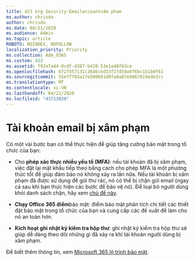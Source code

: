 ```yaml
---
title: 423 org Security-Emailaccountxâm phạm
ms.author: chrisda
author: chrisda
ms.date: 04/21/2020
ms.audience: Admin
ms.topic: article
ROBOTS: NOINDEX, NOFOLLOW
localization_priority: Priority
ms.collection: Adm_O365
ms.custom: 423
ms.assetid: f93a7a44-0cdf-4387-b428-53e1a48f63ce
ms.openlocfilehash: 6727557131c36d6cbd33f27d59a9f6bc1b1b0f61
ms.sourcegitcommit: 55eff703a17e500681d8fa6a87eb067019ade3cc
ms.translationtype: MT
ms.contentlocale: vi-VN
ms.lasthandoff: 04/22/2020
ms.locfileid: "43713020"
---
```

# <a name="compromised-email-accounts"></a>Tài khoản email bị xâm phạm

Có một vài bước bạn có thể thực hiện để giúp tăng cường bảo mật trong tổ chức của bạn:

- Cho **phép xác thực nhiều yếu tố (MFA)**: nếu tài khoản đã bị xâm phạm, việc đặt lại mật khẩu tiếp theo bằng cách cho phép MFA là một phương thức tốt để giúp đảm bảo nó không xảy ra lần nữa. Nếu tài khoản bị xâm phạm đã được sử dụng để gửi thư rác, nó có thể bị chặn gửi email (ngay cả sau khi bạn thực hiện các bước để bảo vệ nó). Để loại bỏ người dùng khỏi danh sách chặn, hãy xem [chủ đề này](https://technet.microsoft.com/library/ms.exch.eac.actioncenter.aspx).

- **Chạy Office 365 điểm**bảo mật: điểm bảo mật phân tích chi tiết các thiết đặt bảo mật trong tổ chức của bạn và cung cấp các đề xuất để làm cho nó an toàn hơn.

- **Kích hoạt ghi nhật ký kiểm tra hộp thư**: ghi nhật ký kiểm tra hộp thư sẽ giúp dễ dàng theo dõi những gì đã xảy ra khi tài khoản người dùng bị xâm phạm.

Để biết thêm thông tin, xem [Microsoft 365 lộ trình bảo mật](https://docs.microsoft.com/office365/securitycompliance/security-roadmap).
